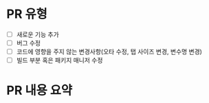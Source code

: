 # PR 유형

<!-- 어떤 변경 사항이 있나요? -->

- [ ] 새로운 기능 추가
- [ ] 버그 수정
- [ ] 코드에 영향을 주지 않는 변경사항(오타 수정, 탭 사이즈 변경, 변수명 변경)
- [ ] 빌드 부분 혹은 패키지 매니저 수정

# PR 내용 요약

<!-- 이 PR로 인한 변경점을 서술해주세요. -->

